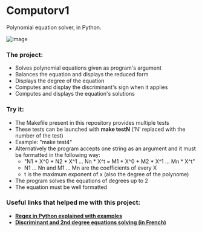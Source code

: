 # Computorv1
Polynomial equation solver, in Python.

![image](https://user-images.githubusercontent.com/36443074/143218059-88a639ea-72e7-4cea-be78-c0f0ee737e62.png)

### The project:

- Solves polynomial equations given as program's argument
- Balances the equation and displays the reduced form
- Displays the degree of the equation
- Computes and display the discriminant's sign when it applies
- Computes and displays the equation's solutions

### Try it:
- The Makefile present in this repository provides multiple tests
- These tests can be launched with **make testN** ('N' replaced with the number of the test)
- Example: "make test4"
- Alternatively the program accepts one string as an argument and it must be formatted in the following way:
  - "N1 * X^0 + N2 * X^1 ... Nn * X^t = M1 * X^0 + M2 * X^1 ... Mn * X^t"
  - N1 ... Nn and M1 ... Mn are the coefficients of every X
  - t is the maximum exponent of x (also the degree of the polynome)
- The program solves the equations of degrees up to 2
- The equation must be well formatted

### Useful links that helped me with this project:
- [**Regex in Python explained with examples**](https://www.w3schools.com/python/python_regex.asp)
- [**Discriminant and 2nd degree equations solving (in French)**](https://www.mathematiquesfaciles.com/solutions-complexes-d-une-equation-de-degre-2_2_45257.htm)
